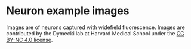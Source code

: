 # Neuron example images

Images are of neurons captured with widefield fluorescence. Images are contributed by the Dymecki lab at Harvard Medical School under the [CC BY-NC 4.0 license](https://creativecommons.org/licenses/by-nc/4.0/).
